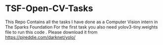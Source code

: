 # TSF-Open-CV-Tasks
This Repo Contains all the tasks I have done as a Computer Vision intern in The Sparks Foundation
For the first task you also need yolov3-tiny.weights file to run this code . Please download it from https://pjreddie.com/darknet/yolo/
